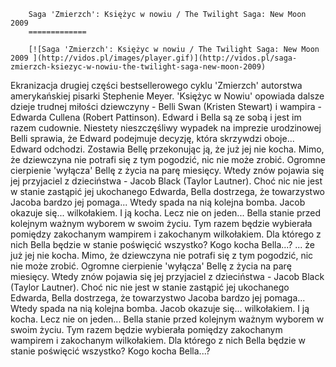 
        Saga 'Zmierzch': Księżyc w nowiu / The Twilight Saga: New Moon 2009 
        =============
        
        [![Saga 'Zmierzch': Księżyc w nowiu / The Twilight Saga: New Moon 2009 ](http://vidos.pl/images/player.gif)](http://vidos.pl/saga-zmierzch-ksiezyc-w-nowiu-the-twilight-saga-new-moon-2009)
        
        
 Ekranizacja drugiej części bestsellerowego cyklu 'Zmierzch' autorstwa amerykańskiej pisarki Stephenie Meyer. 'Księżyc w Nowiu' opowiada dalsze dzieje trudnej miłości dziewczyny - Belli Swan (Kristen Stewart) i wampira - Edwarda Cullena (Robert Pattinson). Edward i Bella są ze sobą i jest im razem cudownie. Niestety nieszczęśliwy wypadek na imprezie urodzinowej Belli sprawia, że Edward podejmuje decyzję, która skrzywdzi oboje... Edward odchodzi. Zostawia Bellę przekonując ją, że już jej nie kocha. Mimo, że dziewczyna nie potrafi się z tym pogodzić, nic nie może zrobić. Ogromne cierpienie 'wyłącza' Bellę z życia na parę miesięcy. Wtedy znów pojawia się jej przyjaciel z dzieciństwa - Jacob Black (Taylor Lautner). Choć nic nie jest w stanie zastąpić jej ukochanego Edwarda, Bella dostrzega, że towarzystwo Jacoba bardzo jej pomaga... Wtedy spada na nią kolejna bomba. Jacob okazuje się... wilkołakiem. I ją kocha. Lecz nie on jeden... Bella stanie przed kolejnym ważnym wyborem w swoim życiu. Tym razem będzie wybierała pomiędzy zakochanym wampirem i zakochanym wilkołakiem. Dla którego z nich Bella będzie w stanie poświęcić wszystko? Kogo kocha Bella...?   ... że już jej nie kocha. Mimo, że dziewczyna nie potrafi się z tym pogodzić, nic nie może zrobić. Ogromne cierpienie 'wyłącza' Bellę z życia na parę miesięcy. Wtedy znów pojawia się jej przyjaciel z dzieciństwa - Jacob Black (Taylor Lautner). Choć nic nie jest w stanie zastąpić jej ukochanego Edwarda, Bella dostrzega, że towarzystwo Jacoba bardzo jej pomaga... Wtedy spada na nią kolejna bomba. Jacob okazuje się... wilkołakiem. I ją kocha. Lecz nie on jeden... Bella stanie przed kolejnym ważnym wyborem w swoim życiu. Tym razem będzie wybierała pomiędzy zakochanym wampirem i zakochanym wilkołakiem. Dla którego z nich Bella będzie w stanie poświęcić wszystko? Kogo kocha Bella...?
    